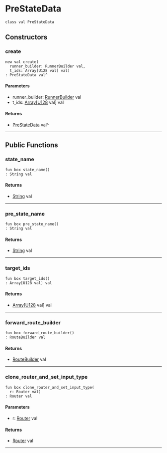 # PreStateData

```pony
class val PreStateData
```

## Constructors

### create

```pony
new val create(
  runner_builder: RunnerBuilder val,
  t_ids: Array[U128 val] val)
: PreStateData val^
```
#### Parameters

*   runner_builder: [RunnerBuilder](wallaroo-core-topology-RunnerBuilder) val
*   t_ids: [Array](builtin-Array)\[[U128](builtin-U128) val\] val

#### Returns

* [PreStateData](wallaroo-core-topology-PreStateData) val^

---

## Public Functions

### state_name

```pony
fun box state_name()
: String val
```

#### Returns

* [String](builtin-String) val

---

### pre_state_name

```pony
fun box pre_state_name()
: String val
```

#### Returns

* [String](builtin-String) val

---

### target_ids

```pony
fun box target_ids()
: Array[U128 val] val
```

#### Returns

* [Array](builtin-Array)\[[U128](builtin-U128) val\] val

---

### forward_route_builder

```pony
fun box forward_route_builder()
: RouteBuilder val
```

#### Returns

* [RouteBuilder](wallaroo-core-routing-RouteBuilder) val

---

### clone_router_and_set_input_type

```pony
fun box clone_router_and_set_input_type(
  r: Router val)
: Router val
```
#### Parameters

*   r: [Router](wallaroo-core-topology-Router) val

#### Returns

* [Router](wallaroo-core-topology-Router) val

---

